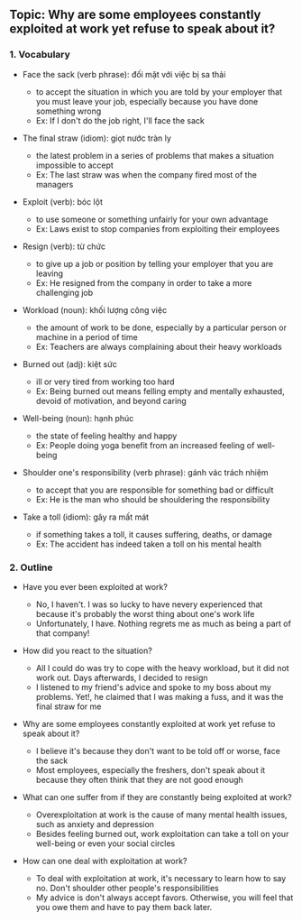 ## Topic: Why are some employees constantly exploited at work yet refuse to speak about it?

### 1. Vocabulary
- Face the sack (verb phrase): đối mặt với việc bị sa thải
  + to accept the situation in which you are told by your employer that you must leave your job, especially because you have done something wrong
  + Ex: If I don't do the job right, I'll face the sack

- The final straw (idiom): giọt nước tràn ly
  + the latest problem in a series of problems that makes a situation impossible to accept
  + Ex: The last straw was when the company fired most of the managers

- Exploit (verb): bóc lột
  + to use someone or something unfairly for your own advantage
  + Ex: Laws exist to stop companies from exploiting their employees

- Resign (verb): từ chức
  + to give up a job or position by telling your employer that you are leaving
  + Ex: He resigned from the company in order to take a more challenging job

- Workload (noun): khối lượng công việc
  + the amount of work to be done, especially by a particular person or machine in a period of time
  + Ex: Teachers are always complaining about their heavy workloads

- Burned out (adj): kiệt sức
  + ill or very tired from working too hard
  + Ex: Being burned out means felling empty and mentally exhausted, devoid of motivation, and beyond caring

- Well-being (noun): hạnh phúc
  + the state of feeling healthy and happy
  + Ex: People doing yoga benefit from an increased feeling of well-being

- Shoulder one's responsibility (verb phrase): gánh vác trách nhiệm
  + to accept that you are responsible for something bad or difficult
  + Ex: He is the man who should be shouldering the responsibility

- Take a toll (idiom): gây ra mất mát
  + if something takes a toll, it causes suffering, deaths, or damage
  + Ex: The accident has indeed taken a toll on his mental health

### 2. Outline
- Have you ever been exploited at work?
  + No, I haven't. I was so lucky to have nevery experienced that because it's probably the worst thing about one's work life
  + Unfortunately, I have. Nothing regrets me as much as being a part of that company!

- How did you react to the situation?
  + All I could do was try to cope with the heavy workload, but it did not work out. Days afterwards, I decided to resign
  + I listened to my friend's advice and spoke to my boss about my problems. Yet!, he claimed that I was making a fuss, and it was the final straw for me

- Why are some employees constantly exploited at work yet refuse to speak about it?
  + I believe it's because they don't want to be told off or worse, face the sack
  + Most employees, especially the freshers, don't speak about it because they often think that they are not good enough

- What can one suffer from if they are constantly being exploited at work?
  + Overexploitation at work is the cause of many mental health issues, such as anxiety and depression
  + Besides feeling burned out, work exploitation can take a toll on your well-being or even your social circles

- How can one deal with exploitation at work?
  + To deal with exploitation at work, it's necessary to learn how to say no. Don't shoulder other people's responsibilities
  + My advice is don't always accept favors. Otherwise, you will feel that you owe them and have to pay them back later.
